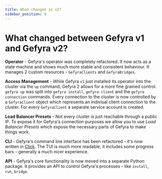 ```yaml
---
title: What changed in v2?
sidebar_position: 9
---
```


# What changed between Gefyra v1 and Gefyra v2?

**Operator** - Gefyra's operator was completely refactored. It now acts as a state machine and shows much more stable and consistent 
behaviour. It manages 2 custom resources - `GefyraClients` and `GefyraBridges`.

**Access Management** - While Gefyra `v1` just installed its operator into the cluster via the `up` command, Gefyra 2 allows for a more
fine grained control. `gefyra up` was split into `gefyra install`, `gefyra client` and the `gefyra connection` commands. Every connection to the 
cluster is now controlled by a `GefyraClient` object which represents an indiviual client connection to the cluster.
For every `GefyraClient` a separate service account is created.

**Load Balancer Presets** - Not every cluster is just reachable through a public IP. To expose it for Gefyra's connection purposes we allow you to use
*Load Balancer Presets* which expose the necessary parts of Gefyra to make things work.

**CLI** - Gefyra's command line interface has been refactored - it's now written in [Click](https://click.palletsprojects.com/).
The TUI is much more readable, it includes some progress bars - generally a much nicer experience.

**API** - Gefyra's core functionality is now moved into a separate Python package. It provides an API to control Gefyra's processes -
like `install`, `run`, `bridge`.
